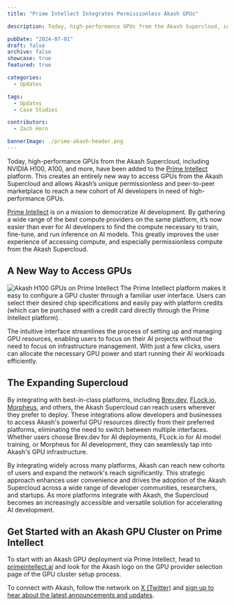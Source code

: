 ```yaml
---
title: "Prime Intellect Integrates Permissionless Akash GPUs"

description: Today, high-performance GPUs from the Akash Supercloud, including NVIDIA H100, A100, and more, have been added to the Prime Intellect platform.

pubDate: "2024-07-01"
draft: false
archive: false
showcase: true
featured: true

categories:
  - Updates

tags:
  - Updates
  - Case Studies

contributors:
  - Zach Horn

bannerImage: ./prime-akash-header.png
---
```


Today, high-performance GPUs from the Akash Supercloud, including NVIDIA H100, A100, and more, have been added to the [Prime Intellect](https://www.primeintellect.ai/) platform. This creates an entirely new way to access GPUs from the Akash Supercloud and allows Akash’s unique permissionless and peer-to-peer marketplace to reach a new cohort of AI developers in need of high-performance GPUs.

[Prime Intellect](https://www.primeintellect.ai/) is on a mission to democratize AI development. By gathering a wide range of the best compute providers on the same platform, it’s now easier than ever for AI developers to find the compute necessary to train, fine-tune, and run inference on AI models. This greatly improves the user experience of accessing compute, and especially permissionless compute from the Akash Supercloud.

## A New Way to Access GPUs

![Akash H100 GPUs on Prime Intellect](./prime-intellect-1.png)
The Prime Intellect platform makes it easy to configure a GPU cluster through a familiar user interface. Users can select their desired chip specifications and easily pay with platform credits (which can be purchased with a credit card directly through the Prime Intellect platform).

The intuitive interface streamlines the process of setting up and managing GPU resources, enabling users to focus on their AI projects without the need to focus on infrastructure management. With just a few clicks, users can allocate the necessary GPU power and start running their AI workloads efficiently.

## The Expanding Supercloud

By integrating with best-in-class platforms, including [Brev.dev](https://akash.network/blog/brev-dev-leverages-akash-networks-permissionless-gpu-infrastructure-to-seamlessly-scale/), [FLock.io](https://akash.network/blog/decentralized-ai-model-training-on-akash-with-flockio/), [Morpheus](https://mor.org/), and others, the Akash Supercloud can reach users wherever they prefer to deploy. These integrations allow developers and businesses to access Akash's powerful GPU resources directly from their preferred platforms, eliminating the need to switch between multiple interfaces. Whether users choose Brev.dev for AI deployments, FLock.io for AI model training, or Morpheus for AI development, they can seamlessly tap into Akash's GPU infrastructure.

By integrating widely across many platforms, Akash can reach new cohorts of users and expand the network's reach significantly. This strategic approach enhances user convenience and drives the adoption of the Akash Supercloud across a wide range of developer communities, researchers, and startups. As more platforms integrate with Akash, the Supercloud becomes an increasingly accessible and versatile solution for accelerating AI development.

## Get Started with an Akash GPU Cluster on Prime Intellect

To start with an Akash GPU deployment via Prime Intellect, head to [primeintellect.ai](http://primeintellect.ai) and look for the Akash logo on the GPU provider selection page of the GPU cluster setup process.

To connect with Akash, follow the network on [X (Twitter)](https://x.com/akashnet_) and [sign up to hear about the latest announcements and updates](https://akt.fyi/3kpRwVM).
